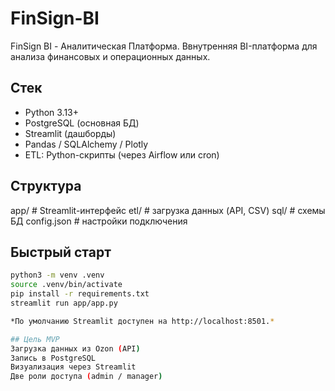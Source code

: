 # FinSign-BI
FinSign BI - Аналитическая Платформа. Ввнутренняя BI-платформа для анализа финансовых и операционных данных.

## Стек
- Python 3.13+
- PostgreSQL (основная БД)
- Streamlit (дашборды)
- Pandas / SQLAlchemy / Plotly
- ETL: Python-скрипты (через Airflow или cron)

## Структура
app/ # Streamlit-интерфейс
etl/ # загрузка данных (API, CSV)
sql/ # схемы БД
config.json # настройки подключения


##  Быстрый старт
```bash
python3 -m venv .venv
source .venv/bin/activate
pip install -r requirements.txt
streamlit run app/app.py

*По умолчанию Streamlit доступен на http://localhost:8501.*

## Цель MVP
Загрузка данных из Ozon (API)
Запись в PostgreSQL
Визуализация через Streamlit
Две роли доступа (admin / manager)
